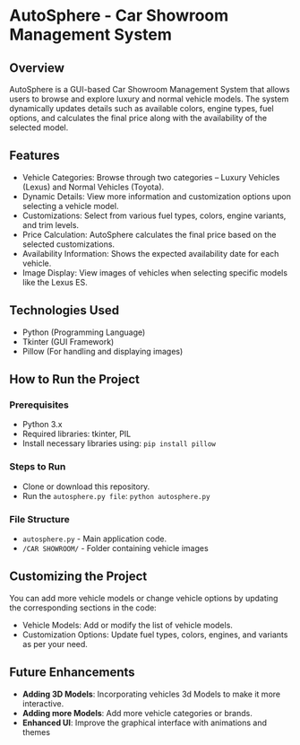 # AutoSphere - Car Showroom Management System
## Overview
AutoSphere is a GUI-based Car Showroom Management System that allows users to browse and explore luxury and normal vehicle models.
The system dynamically updates details such as available colors, engine types, fuel options, and calculates the final price along with the availability of the selected model.

## Features
- Vehicle Categories: Browse through two categories – Luxury Vehicles (Lexus) and Normal Vehicles (Toyota).
- Dynamic Details: View more information and customization options upon selecting a vehicle model.
- Customizations: Select from various fuel types, colors, engine variants, and trim levels.
- Price Calculation: AutoSphere calculates the final price based on the selected customizations.
- Availability Information: Shows the expected availability date for each vehicle.
- Image Display: View images of vehicles when selecting specific models like the Lexus ES.

## Technologies Used
- Python (Programming Language)
- Tkinter (GUI Framework)
- Pillow (For handling and displaying images)

## How to Run the Project
### Prerequisites
- Python 3.x
- Required libraries: tkinter, PIL
- Install necessary libraries using: ```pip install pillow```

### Steps to Run
- Clone or download this repository.
- Run the ```autosphere.py file```: ```python autosphere.py```

### File Structure
- ```autosphere.py``` - Main application code.
- ```/CAR SHOWROOM/``` - Folder containing vehicle images

## Customizing the Project
You can add more vehicle models or change vehicle options by updating the corresponding sections in the code:
- Vehicle Models: Add or modify the list of vehicle models.
- Customization Options: Update fuel types, colors, engines, and variants as per your need.

## Future Enhancements
- <b>Adding 3D Models</b>: Incorporating vehicles 3d Models to make it more interactive.
- <b>Adding more Models</b>: Add more vehicle categories or brands.
- <b>Enhanced UI</b>: Improve the graphical interface with animations and themes
